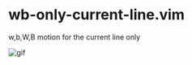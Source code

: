 # wb-only-current-line.vim

w,b,W,B motion for the current line only

![gif](https://user-images.githubusercontent.com/8683947/89706387-13e52300-d9a0-11ea-9e01-0adce68c817d.gif)
